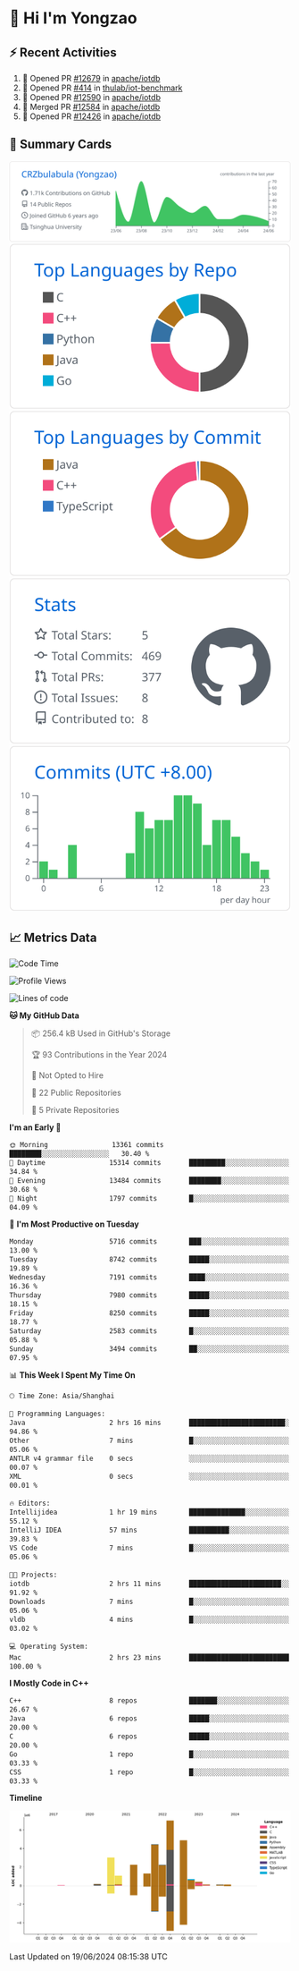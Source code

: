 # 👋 Hi I'm Yongzao

## ⚡ Recent Activities
<!--START_SECTION:activity-->
1. 💪 Opened PR [#12679](https://github.com/apache/iotdb/pull/12679) in [apache/iotdb](https://github.com/apache/iotdb)
2. 💪 Opened PR [#414](https://github.com/thulab/iot-benchmark/pull/414) in [thulab/iot-benchmark](https://github.com/thulab/iot-benchmark)
3. 💪 Opened PR [#12590](https://github.com/apache/iotdb/pull/12590) in [apache/iotdb](https://github.com/apache/iotdb)
4. 🎉 Merged PR [#12584](https://github.com/apache/iotdb/pull/12584) in [apache/iotdb](https://github.com/apache/iotdb)
5. 💪 Opened PR [#12426](https://github.com/apache/iotdb/pull/12426) in [apache/iotdb](https://github.com/apache/iotdb)
<!--END_SECTION:activity-->

## 🎑 Summary Cards

[![](https://raw.githubusercontent.com/CRZbulabula/CRZbulabula/main/profile-summary-card-output/github/0-profile-details.svg)](https://github.com/vn7n24fzkq/github-profile-summary-cards)
[![](https://raw.githubusercontent.com/CRZbulabula/CRZbulabula/main/profile-summary-card-output/github/1-repos-per-language.svg)](https://github.com/vn7n24fzkq/github-profile-summary-cards) [![](https://raw.githubusercontent.com/CRZbulabula/CRZbulabula/main/profile-summary-card-output/github/2-most-commit-language.svg)](https://github.com/vn7n24fzkq/github-profile-summary-cards)
[![](https://raw.githubusercontent.com/CRZbulabula/CRZbulabula/main/profile-summary-card-output/github/3-stats.svg)](https://github.com/vn7n24fzkq/github-profile-summary-cards) [![](https://raw.githubusercontent.com/CRZbulabula/CRZbulabula/main/profile-summary-card-output/github/4-productive-time.svg)](https://github.com/vn7n24fzkq/github-profile-summary-cards)

## 📈 Metrics Data

<!--START_SECTION:waka-->
![Code Time](http://img.shields.io/badge/Code%20Time-657%20hrs%2054%20mins-blue)

![Profile Views](http://img.shields.io/badge/Profile%20Views-0-blue)

![Lines of code](https://img.shields.io/badge/From%20Hello%20World%20I%27ve%20Written-27.6%20million%20lines%20of%20code-blue)

**🐱 My GitHub Data** 

> 📦 256.4 kB Used in GitHub's Storage 
 > 
> 🏆 93 Contributions in the Year 2024
 > 
> 🚫 Not Opted to Hire
 > 
> 📜 22 Public Repositories 
 > 
> 🔑 5 Private Repositories 
 > 
**I'm an Early 🐤** 

```text
🌞 Morning                13361 commits       ████████░░░░░░░░░░░░░░░░░   30.40 % 
🌆 Daytime                15314 commits       █████████░░░░░░░░░░░░░░░░   34.84 % 
🌃 Evening                13484 commits       ████████░░░░░░░░░░░░░░░░░   30.68 % 
🌙 Night                  1797 commits        █░░░░░░░░░░░░░░░░░░░░░░░░   04.09 % 
```
📅 **I'm Most Productive on Tuesday** 

```text
Monday                   5716 commits        ███░░░░░░░░░░░░░░░░░░░░░░   13.00 % 
Tuesday                  8742 commits        █████░░░░░░░░░░░░░░░░░░░░   19.89 % 
Wednesday                7191 commits        ████░░░░░░░░░░░░░░░░░░░░░   16.36 % 
Thursday                 7980 commits        █████░░░░░░░░░░░░░░░░░░░░   18.15 % 
Friday                   8250 commits        █████░░░░░░░░░░░░░░░░░░░░   18.77 % 
Saturday                 2583 commits        █░░░░░░░░░░░░░░░░░░░░░░░░   05.88 % 
Sunday                   3494 commits        ██░░░░░░░░░░░░░░░░░░░░░░░   07.95 % 
```


📊 **This Week I Spent My Time On** 

```text
🕑︎ Time Zone: Asia/Shanghai

💬 Programming Languages: 
Java                     2 hrs 16 mins       ████████████████████████░   94.86 % 
Other                    7 mins              █░░░░░░░░░░░░░░░░░░░░░░░░   05.06 % 
ANTLR v4 grammar file    0 secs              ░░░░░░░░░░░░░░░░░░░░░░░░░   00.07 % 
XML                      0 secs              ░░░░░░░░░░░░░░░░░░░░░░░░░   00.01 % 

🔥 Editors: 
Intellijidea             1 hr 19 mins        ██████████████░░░░░░░░░░░   55.12 % 
IntelliJ IDEA            57 mins             ██████████░░░░░░░░░░░░░░░   39.83 % 
VS Code                  7 mins              █░░░░░░░░░░░░░░░░░░░░░░░░   05.06 % 

🐱‍💻 Projects: 
iotdb                    2 hrs 11 mins       ███████████████████████░░   91.92 % 
Downloads                7 mins              █░░░░░░░░░░░░░░░░░░░░░░░░   05.06 % 
vldb                     4 mins              █░░░░░░░░░░░░░░░░░░░░░░░░   03.02 % 

💻 Operating System: 
Mac                      2 hrs 23 mins       █████████████████████████   100.00 % 
```

**I Mostly Code in C++** 

```text
C++                      8 repos             ███████░░░░░░░░░░░░░░░░░░   26.67 % 
Java                     6 repos             █████░░░░░░░░░░░░░░░░░░░░   20.00 % 
C                        6 repos             █████░░░░░░░░░░░░░░░░░░░░   20.00 % 
Go                       1 repo              █░░░░░░░░░░░░░░░░░░░░░░░░   03.33 % 
CSS                      1 repo              █░░░░░░░░░░░░░░░░░░░░░░░░   03.33 % 
```



**Timeline**

![Lines of Code chart](https://raw.githubusercontent.com/CRZbulabula/CRZbulabula/main/assets/bar_graph.png)


 Last Updated on 19/06/2024 08:15:38 UTC
<!--END_SECTION:waka-->

